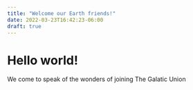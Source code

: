 ```yaml
---
title: "Welcome our Earth friends!"
date: 2022-03-23T16:42:23-06:00
draft: true
---
```


# Hello world!

We come to speak of the wonders of joining The Galatic Union